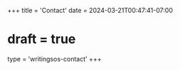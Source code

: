 +++
title = 'Contact'
date = 2024-03-21T00:47:41-07:00
# draft = true
type = 'writingsos-contact'
+++
